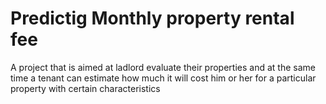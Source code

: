 # Predictig Monthly property rental fee
A project that is aimed at ladlord evaluate their properties and at the same time a tenant can estimate how much it will cost him or her for a particular property with certain characteristics  
